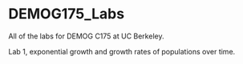 # DEMOG175_Labs
All of the labs for DEMOG C175 at UC Berkeley. 

Lab 1, exponential growth and growth rates of populations over time. 
